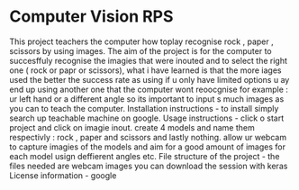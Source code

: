 # Computer Vision RPS
This project teachers the computer how toplay recognise rock , paper , scissors by using images. The aim of the project is for the computer to succesffuly recognise the imagies that were inouted and to select the right one ( rock or papr or scissors), what i have learned is that  the more iages used the better the success rate as using if u only have limited options u ay end up using another one that the computer wont reoocgnise for example : ur left hand or a different angle so its important to input s much images as you can to teach the computer.
Installation instructions - to install simply search up teachable machine on google. 
Usage instructions - click o start project and click on imagie inout. create 4 models and name them respectivly : rock , paper and scissors and lastly nothing. allow ur webcam to capture imagies of the models and aim for a good amount of images for each model usign deffierent angles etc. 
File structure of the project - the files needed are webcam images you can download the session with keras 
License information - google 

